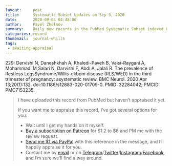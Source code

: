 ```yaml
---
layout:     post
title:      Systematic Subset Updates on Sep 3, 2020
date:       2020-09-05 04:48:00
author:     Pavel Zhelnov
summary:    Daily new records in the PubMed Systematic Subset indexed by Sep 3, 2020.
categories: record
thumbnail:  journal-whills
tags:
 - awaiting-appraisal
---
```

229: Darvishi N, Daneshkhah A, Khaledi-Paveh B, Vaisi-Raygani A, Mohammadi M,Salari N, Darvishi F, Abdi A, Jalali R. The prevalence of Restless LegsSyndrome/Willis-ekbom disease (RLS/WED) in the third trimester of pregnancy: asystematic review. BMC Neurol. 2020 Apr 13;20(1):132. doi:10.1186/s12883-020-01709-0. PMID: 32284042; PMCID: PMC7153235.
> I have uploaded this record from PubMed but haven’t appraised it yet.
>
> If you want me to appraise this record, I’ve got several options for you:
> * Wait until I get my hands on it myself.
> * [Buy a subscription on Patreon](https://patreon.com/zheln) for $1.2 to $6 and PM me with the review request.
> * [Send me $1 via PayPal](https://paypal.me/pjelnov) with this reference in the message, and I’ll happily appraise it for you.
> * Contact me by [email](mailto:pavel@zheln.com) or on [Telegram](https://t.me/drzhelnov)/[Twitter](https://twitter.com/drzhelnov)/[Instagram](https://instagram.com/igzheln)/[Facebook](https://facebook.com/drzhelnov), and I’m sure we’ll find a way around.

